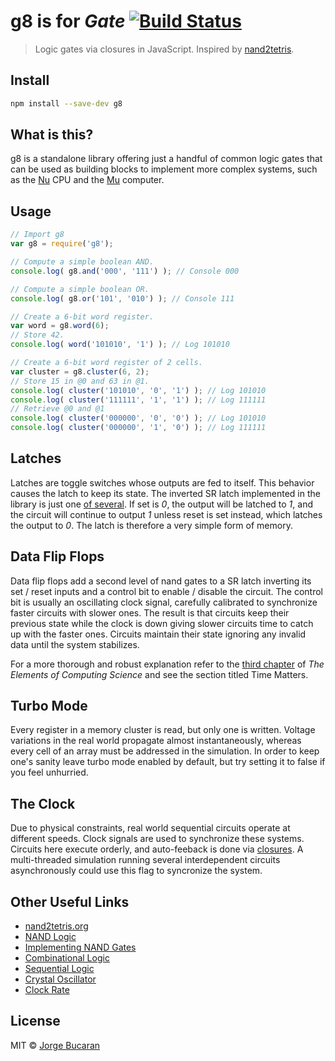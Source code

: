 # g8 is for _Gate_ [![Build Status](https://travis-ci.org/bucaran/g8.svg?branch=master)](https://travis-ci.org/bucaran/g8)

> Logic gates via closures in JavaScript. Inspired by [nand2tetris][0].

## Install

```sh
npm install --save-dev g8
```

## What is this?
g8 is a standalone library offering just a handful of common logic gates that can be used as building blocks to implement more complex systems, such as the [Nu](http://github.com/bucaran/nu) CPU and the [Mu](http://github.com/bucaran/mu) computer.

## Usage
```js
// Import g8
var g8 = require('g8');

// Compute a simple boolean AND.
console.log( g8.and('000', '111') ); // Console 000

// Compute a simple boolean OR.
console.log( g8.or('101', '010') ); // Console 111

// Create a 6-bit word register.
var word = g8.word(6);
// Store 42.
console.log( word('101010', '1') ); // Log 101010

// Create a 6-bit word register of 2 cells.
var cluster = g8.cluster(6, 2);
// Store 15 in @0 and 63 in @1.
console.log( cluster('101010', '0', '1') ); // Log 101010
console.log( cluster('111111', '1', '1') ); // Log 111111
// Retrieve @0 and @1
console.log( cluster('000000', '0', '0') ); // Log 101010
console.log( cluster('000000', '1', '0') ); // Log 111111

```

## Latches
Latches are toggle switches whose outputs are fed to itself. This behavior causes the latch to keep its state. The inverted SR latch implemented in the library is just one [of several][1]. If set is _0_, the output will be latched to _1_, and the circuit will continue to output _1_ unless reset is set instead, which latches the output to _0_. The latch is therefore a very simple form of memory.

## Data Flip Flops
Data flip flops add a second level of nand gates to a SR latch inverting its set / reset inputs and a control bit to enable / disable the circuit. The control bit is usually an oscillating clock signal, carefully calibrated to synchronize faster circuits with slower ones. The result is that circuits keep their previous state while the clock is down giving slower circuits time to catch up with the faster ones. Circuits maintain their state ignoring any invalid data until the system stabilizes.

For a more thorough and robust explanation refer to the [third chapter][2] of _The Elements of Computing Science_ and see the section titled Time Matters.

## Turbo Mode
Every register in a memory cluster is read, but only one is written. Voltage variations in the real world propagate almost instantaneously, whereas every cell of an array must be addressed in the simulation. In order to keep one's sanity leave turbo mode enabled by default, but try setting it to false if you feel unhurried.

## The Clock

Due to physical constraints, real world sequential circuits operate at different speeds. Clock signals are used to synchronize these systems. Circuits here execute orderly, and auto-feeback is done via [closures][5]. A multi-threaded simulation running several interdependent circuits asynchronously could use this flag to syncronize the system.

## Other Useful Links

* [nand2tetris.org][0]
* [NAND Logic][7]
* [Implementing NAND Gates][8]
* [Combinational Logic][6]
* [Sequential Logic][3]
* [Crystal Oscillator][9]
* [Clock Rate][4]

## License

MIT © [Jorge Bucaran](http://bucaran.me)

[0]: http://nand2tetris.org
[1]:  http://en.wikipedia.org/wiki/Flip-flop_(electronics)#Simple_set-reset_latches
[2]: www.nand2tetris.org/chapters/chapter%2003.pdf
[3]: http://en.wikipedia.org/wiki/Sequential_logic
[4]: http://en.wikipedia.org/wiki/Clock_rate
[5]: http://stackoverflow.com/questions/111102/how-do-javascript-closures-work
[6]: http://en.wikipedia.org/wiki/Combinational_logic
[7]: http://en.wikipedia.org/wiki/NAND_logic
[8]: http://hyperphysics.phy-astr.gsu.edu/hbase/electronic/nand.html
[9]: http://en.wikipedia.org/wiki/Crystal_oscillator
